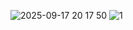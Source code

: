 ![2025-09-17 20 17 50](https://github.com/user-attachments/assets/2a9e8144-d32b-4469-b32d-e8a921d54b2c)
![1](https://github.com/user-attachments/assets/b570c4e8-7465-4f33-897b-0a4d3e48e1ff)
